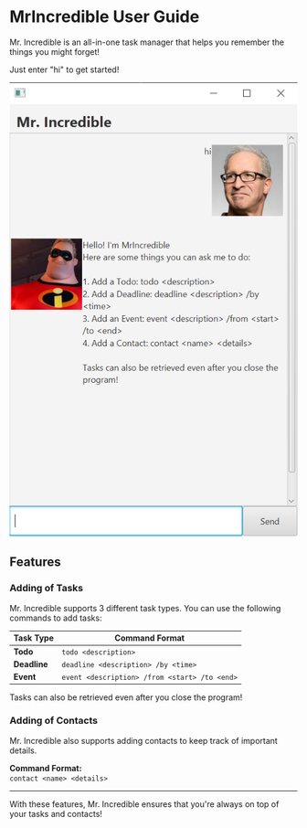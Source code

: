 # MrIncredible User Guide

Mr. Incredible is an all-in-one task manager that helps you remember the things you might forget!

Just enter "hi" to get started!

![Mr Incredible UI](./Ui.png)

## Features

### Adding of Tasks

Mr. Incredible supports 3 different task types. You can use the following commands to add tasks:

| Task Type  | Command Format                        |
|------------|---------------------------------------|
| **Todo**   | `todo <description>`                  |
| **Deadline**| `deadline <description> /by <time>`  |
| **Event**  | `event <description> /from <start> /to <end>` |

Tasks can also be retrieved even after you close the program!

### Adding of Contacts

Mr. Incredible also supports adding contacts to keep track of important details.

**Command Format:**  
`contact <name> <details>`

---
With these features, Mr. Incredible ensures that you're always on top of your tasks and contacts!
